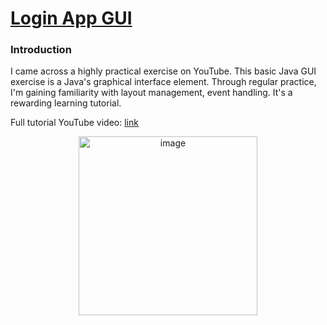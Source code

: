 [**<h1>Login App GUI</h1>**](https://github.com/Milo-Hsieh/Java/new/main/LoginGUI/README.md#Login-app-GUI)

<h3>Introduction</h3>

I came across a highly practical exercise on YouTube. This basic Java GUI exercise is a Java's graphical interface element. Through regular practice, I'm gaining familiarity with layout management, event handling. It's a rewarding learning tutorial.

Full tutorial YouTube video: [link](https://www.youtube.com/watch?v=UhsXtDm30cE&t=300s)

<p align="center">
  <img width="286" alt="image" src="https://github.com/Milo-Hsieh/Java/assets/117001942/c978462f-9fca-487f-ba92-ddbf571ce8f1">
</p>
